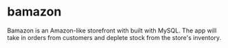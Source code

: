 # bamazon
Bamazon is an Amazon-like storefront with built with MySQL. The app will take in orders from customers and deplete stock from the store's inventory.
